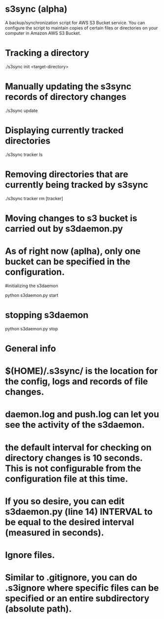 # s3sync (alpha)
A backup/synchronization script for AWS S3 Bucket service.
You can configure the script to maintain copies of certain files or directories on your computer in Amazon AWS S3 Bucket.

# Tracking a directory

./s3sync init &lt;target-directory&gt;

# Manually updating the s3sync records of directory changes

./s3sync update

# Displaying currently tracked directories

./s3sync tracker ls

# Removing directories that are currently being tracked by s3sync

./s3sync tracker rm [tracker]

# Moving changes to s3 bucket is carried out by s3daemon.py
# As of right now (aplha), only one bucket can be specified in the configuration.

#initializing the s3daemon

python s3daemon.py start

# stopping s3daemon

python s3daemon.py stop

# General info

# $(HOME)/.s3sync/ is the location for the config, logs and records of file changes.
# daemon.log and push.log can let you see the activity of the s3daemon.
# the default interval for checking on directory changes is 10 seconds. This is not configurable from the configuration file at this time.

# If you so desire, you can edit s3daemon.py (line 14) INTERVAL to be equal to the desired interval (measured in seconds).


# Ignore files.
# Similar to .gitignore, you can do .s3ignore where specific files can be specified or an entire subdirectory (absolute path).
